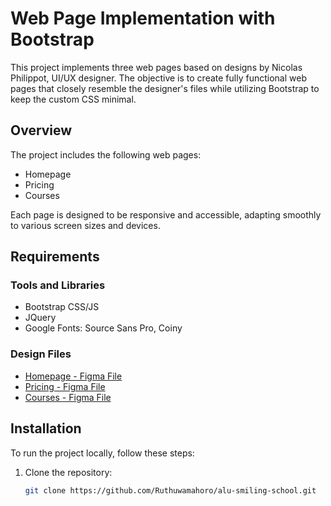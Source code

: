 # Web Page Implementation with Bootstrap

This project implements three web pages based on designs by Nicolas Philippot, UI/UX designer. The objective is to create fully functional web pages that closely resemble the designer's files while utilizing Bootstrap to keep the custom CSS minimal.

## Overview

The project includes the following web pages:
- Homepage
- Pricing
- Courses

Each page is designed to be responsive and accessible, adapting smoothly to various screen sizes and devices.

## Requirements

### Tools and Libraries
- Bootstrap CSS/JS
- JQuery
- Google Fonts: Source Sans Pro, Coiny

### Design Files
- [Homepage - Figma File](link_to_homepage_fig_file)
- [Pricing - Figma File](link_to_pricing_fig_file)
- [Courses - Figma File](link_to_courses_fig_file)

## Installation

To run the project locally, follow these steps:

1. Clone the repository:
   ```bash
   git clone https://github.com/Ruthuwamahoro/alu-smiling-school.git
